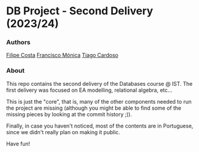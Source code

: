 # DB Project - Second Delivery (2023/24)

### Authors

[Filipe Costa](https://github.com/FilipeAlexCosta)
[Francisco Mónica](https://github.com/03kiko)
[Tiago Cardoso](https://github.com/tiagomiguelcardoso)

### About

This repo contains the second delivery of the Databases course @ IST. The first delivery was focused on EA modelling, relational algebra, etc...

This is just the "core", that is, many of the other components needed to run the project are missing (although you might be able to find some of the missing pieces by looking at the commit history ;)).

Finally, in case you haven't noticed, most of the contents are in Portuguese, since we didn't really plan on making it public.

Have fun!
